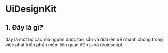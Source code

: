# UiDesignKit
## 1. Đây là gì?
đây là một bộ các mã nguồn được tạo sẵn và đưa lên để nhanh chóng trong việc phát triển phần mềm liên quan đến js và droidscript
